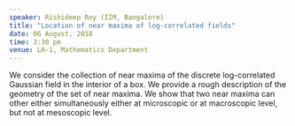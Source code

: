 ```yaml
---
speaker: Rishideep Roy (IIM, Bangalore)
title: "Location of near maxima of log-correlated fields"
date: 06 August, 2018
time: 3:30 pm
venue: LH-1, Mathematics Department
---
```


We consider the collection of near maxima of the discrete log-correlated Gaussian field in the interior of a box. We provide a rough description of the geometry of the set of near maxima. We show that two near maxima can other either simultaneously either at microscopic or at macroscopic level, but not at mesoscopic level.



